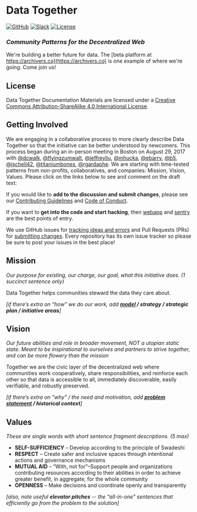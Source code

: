 # Data Together

[![GitHub](https://img.shields.io/badge/project-Data_Together-487b57.svg?style=flat-square)](http://github.com/datatogether)
[![Slack](https://img.shields.io/badge/slack-Archivers-b44e88.svg?style=flat-square)](https://archivers-slack.herokuapp.com/)
[![License](https://img.shields.io/github/license/datatogether/learning.svg?style=flat-square)](./LICENSE)

### <em>Community Patterns for the Decentralized Web</em>

 We're building a better future for data. The [beta platform at https://archivers.co](https://archivers.co) is one example of where we're going. Come join us!

## License

<span xmlns:dct="http://purl.org/dc/terms/" property="dct:title">Data Together Documentation Materials</span> are licensed under a <a rel="license" href="http://creativecommons.org/licenses/by-sa/4.0/">Creative Commons Attribution-ShareAlike 4.0 International License</a>.

## Getting Involved

We are engaging in a collaborative process to more clearly describe Data Together so that the initiative can be better understood by newcomers. This process began during an in-person meeting in Boston on August 29, 2017 with [@dcwalk](https://github.com/dcwalk), [@flyingzumwalt](https://github.com/flyingzumwalt), [@jeffreyliu](https://github.com/jeffreyliu), [@mhucka](https://github.com/mhucka), [@ebarry](https://github.com/ebarry), [@b5](https://github.com/b5), [@jschell42](https://github.com/jschell42), [@titaniumbones](https://github.com/titaniumbones), [@rgardaphe](https://github.com/rgardaphe). We are starting with time-tested patterns from non-profits, collaboratives, and companies: Mission, Vision, Values. Please click on the links below to see and comment on the draft text:

If you would like to **add to the discussion and submit changes**, please see our [Contributing Guidelines](./CONTRIBUTING.md) and [Code of Conduct](https://github.com/datatogether/datatogether/blob/master/CONDUCT.md). 

If you want to **get into the code and start hacking**, then [webapp](https://github.com/datatogether/sentry) and [sentry](http://github.com/datatogether/sentry) are the best points of entry.

We use GitHub issues for [tracking ideas and errors](https://github.com/datatogether/datatogether/issues) and Pull Requests (PRs) for [submitting changes](https://github.com/datatogether/datatogether/pulls). Every repository has its own issue tracker so please be sure to post your issues in the best place!

## Mission

_Our purpose for existing, our charge, our goal, what this initiative does. (1 succinct sentence only)_

Data Together helps communities steward the data they care about.

_[if there’s extra on “how” we do our work, add **[model](/model.md) / strategy / strategic plan / initiative areas**]_

## Vision 

_Our future abilities and role in broader movement, NOT a utopian static state. Meant to be inspirational to ourselves and partners to strive together, and can be more flowery than the mission_

Together we are the civic layer of the decentralized web where communities work cooperatively, share responsibilities, and reinforce each other so that data is accessible to all, immediately discoverable, easily verifiable, and robustly preserved.

_[if there’s extra on “why” / the need and motivation, add **[problem statement](/problem.md) / historical context**]_

## Values

_These are single words with short sentence fragment descriptions. (5 max)_

* **SELF-SUFFICIENCY** &ndash; Develop according to the principle of Swadeshi
* **RESPECT** &ndash; Create safer and inclusive spaces through intentional actions and governance mechanisms  
* **MUTUAL AID** &ndash; “With, not for”&ndash;Support people and organizations contributing resources according to their abilities in order to achieve greater benefit, in aggregate, for the whole community  
* **OPENNESS** &ndash; Make decisions and coordinate openly and transparently  

_[also, note useful **elevator pitches** -- the “all-in-one” sentences that efficiently go from the problem to the solution]_
